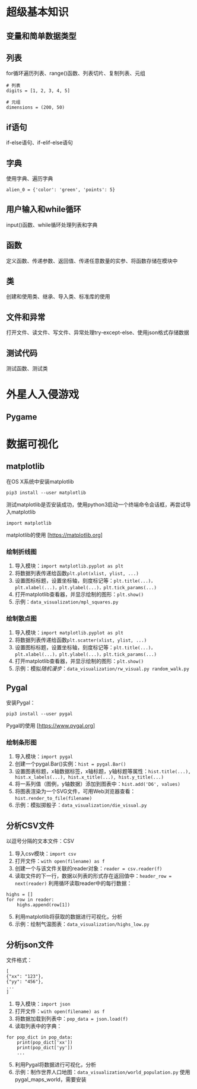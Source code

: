 # 超级基本知识
## 变量和简单数据类型

## 列表
for循环遍历列表、range()函数、列表切片、复制列表、元组
```
# 列表
digits = [1, 2, 3, 4, 5]

# 元组
dimensions = (200, 50)
```

## if语句
if-else语句、if-elif-else语句

## 字典
使用字典、遍历字典
```
alien_0 = {'color': 'green', 'points': 5}
```

## 用户输入和while循环
input()函数、while循环处理列表和字典

## 函数
定义函数、传递参数、返回值、传递任意数量的实参、将函数存储在模块中

## 类
创建和使用类、继承、导入类、标准库的使用

## 文件和异常
打开文件、读文件、写文件、异常处理try-except-else、使用json格式存储数据

## 测试代码
测试函数、测试类

# 外星人入侵游戏
## Pygame

# 数据可视化
## matplotlib
在OS X系统中安装matplotlib
```
pip3 install --user matplotlib
```

测试matplotlib是否安装成功，使用python3启动一个终端命令会话框，再尝试导入matplotlib
```
import matplotlib
```

matplotlib的使用
[https://matplotlib.org]

### 绘制折线图
1. 导入模块：`import matplotlib.pyplot as plt`
2. 将数据列表传递给函数`plt.plot(xlist, ylist, ...)`
3. 设置图标标题，设置坐标轴，刻度标记等：`plt.title(...)，plt.xlabel(...)，plt.ylabel(...)，plt.tick_params(...)`
4. 打开matplotlib查看器，并显示绘制的图形：`plt.show()`
5. 示例：`data_visualization/mpl_squares.py`

### 绘制散点图
1. 导入模块：`import matplotlib.pyplot as plt`
2. 将数据列表传递给函数`plt.scatter(xlist, ylist, ...)`
3. 设置图标标题，设置坐标轴，刻度标记等：`plt.title(...)，plt.xlabel(...)，plt.ylabel(...)，plt.tick_params(...)`
4. 打开matplotlib查看器，并显示绘制的图形：`plt.show()`
5. 示例：模拟*随机漫步*：`data_visualization/rw_visual.py random_walk.py`

## Pygal
安装Pygal：
```
pip3 install --user pygal
```

Pygal的使用
[https://www.pygal.org]

### 绘制条形图
1. 导入模块：`import pygal`
2. 创建一个pygal.Bar()实例：`hist = pygal.Bar()`
3. 设置图表标题，x轴数据标签，x轴标题，y轴标题等属性：`hist.title(...), hist.x_labels(...), hist.x_title(...), hist.y_title(...)`
4. 将一系列值（图例，y轴数据）添加到图表中：`hist.add('D6', values)`
5. 将图表渲染为一个SVG文件，可用Web浏览器查看：`hist.render_to_file(filename)`
6. 示例：模拟掷骰子：`data_visualization/die_visual.py`

## 分析CSV文件
以逗号分隔的文本文件：CSV
1. 导入csv模块：`import csv`
2. 打开文件：`with open(filename) as f`
3. 创建一个与该文件关联的reader对象：`reader = csv.reader(f)`
4. 读取文件的下一行，数据以列表的形式存在返回值中：`header_row = next(reader)`
   利用循环读取reader中的每行数据：
```
highs = []
for row in reader:
    highs.append(row[1])
```
5. 利用matplotlib将获取的数据进行可视化，分析
6. 示例：绘制气温图表：`data_visualization/highs_low.py`

## 分析json文件
文件格式：
```
[
{"xx": "123"},
{"yy": "456"},
...
]
```
1. 导入模块：`import json`
2. 打开文件：`with open(filename) as f`
3. 将数据加载到列表中：`pop_data = json.load(f)`
4. 读取列表中的字典：
```
for pop_dict in pop_data:
	print(pop_dict['xx'])
	print(pop_dict['yy'])
	...
```
5. 利用Pygal将数据进行可视化，分析
6. 示例：制作世界人口地图：`data_visualization/world_population.py`
使用pygal_maps_world，需要安装